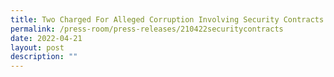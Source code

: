 ```yaml
---
title: Two Charged For Alleged Corruption Involving Security Contracts
permalink: /press-room/press-releases/210422securitycontracts
date: 2022-04-21
layout: post
description: ""
---
```

